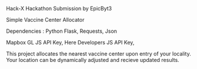 Hack-X Hackathon Submission by EpicByt3


Simple Vaccine Center Allocator

Dependencies :
  Python Flask,
  Requests,
  Json

  Mapbox GL JS API Key,
  Here Developers JS API Key,
  
 This project allocates the nearest vaccine center upon entry of your locality. 
 Your location can be dynamically adjusted and recieve updated results.
 
 
